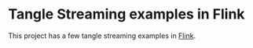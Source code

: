 # Tangle Streaming examples in Flink

This project has a few tangle streaming examples in [Flink](https://flink.apache.org/). 